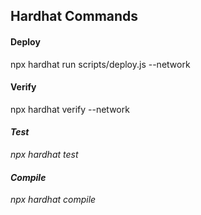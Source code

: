 ## Hardhat Commands

#### Deploy

npx hardhat run scripts/deploy.js --network <network>

#### Verify

npx hardhat verify --network <network> <address>

#### Test

npx hardhat test

#### Compile

npx hardhat compile

